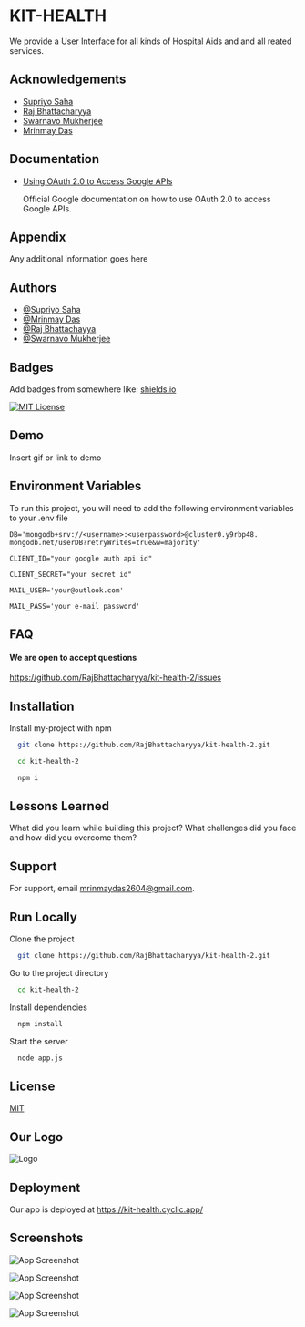 
# KIT-HEALTH

We provide a User Interface for all kinds of Hospital Aids and and all reated services.


## Acknowledgements

 - [Supriyo Saha](https://github.com/Rio-awsm)
  - [Raj Bhattacharyya](https://github.com/RajBhattacharyya)
 - [Swarnavo Mukherjee](https://github.com/Swarnavo44)
 - [Mrinmay Das](https://github.com/DON2604)


## Documentation

* [Using OAuth 2.0 to Access Google APIs](https://developers.google.com/identity/protocols/oauth2/)

  Official Google documentation on how to use OAuth 2.0 to access Google APIs.


## Appendix

Any additional information goes here


## Authors

- [@Supriyo Saha](https://github.com/Rio-awsm)
- [@Mrinmay Das](https://github.com/DON2604)
- [@Raj Bhattachayya](https://github.com/RajBhattacharyya)
- [@Swarnavo Mukherjee](https://github.com/Swarnavo44)


## Badges

Add badges from somewhere like: [shields.io](https://shields.io/)

[![MIT License](https://img.shields.io/badge/License-MIT-green.svg)](https://github.com/RajBhattacharyya/kit-health-2/blob/master/license)



## Demo

Insert gif or link to demo


## Environment Variables

To run this project, you will need to add the following environment variables to your .env file

`DB='mongodb+srv://<username>:<userpassword>@cluster0.y9rbp48.` `mongodb.net/userDB?retryWrites=true&w=majority'`

`CLIENT_ID="your google auth api id"`

`CLIENT_SECRET="your secret id"`

`MAIL_USER='your@outlook.com'`

`MAIL_PASS='your e-mail password'`


## FAQ

#### We are open to accept questions 
https://github.com/RajBhattacharyya/kit-health-2/issues



## Installation

Install my-project with npm

```bash
  git clone https://github.com/RajBhattacharyya/kit-health-2.git

  cd kit-health-2

  npm i 
```
    
## Lessons Learned

What did you learn while building this project? What challenges did you face and how did you overcome them?


## Support

For support, email mrinmaydas2604@gmail.com.


## Run Locally

Clone the project

```bash
  git clone https://github.com/RajBhattacharyya/kit-health-2.git
```

Go to the project directory

```bash
  cd kit-health-2
```

Install dependencies

```bash
  npm install
```

Start the server

```bash
  node app.js
```


## License

[MIT](https://choosealicense.com/licenses/mit/)


## Our Logo
![Logo](https://i.pinimg.com/originals/2b/32/b5/2b32b59dbfc427812eef579985234524.gif)


## Deployment

Our app is deployed at
https://kit-health.cyclic.app/


## Screenshots

![App Screenshot](https://scontent.fccu3-1.fna.fbcdn.net/v/t39.30808-6/333567817_1612592059206097_6517475075411378765_n.jpg?_nc_cat=107&ccb=1-7&_nc_sid=730e14&_nc_ohc=F7-SxlkMiMUAX8gbPp3&tn=lpjGFX1F6RR3uMaq&_nc_ht=scontent.fccu3-1.fna&oh=00_AfAj-_sDcfYmUyMkBCoAFeoHcDISvbnjK3gzbjyCMXOUWA&oe=63FFCCF2)

![App Screenshot](https://scontent.fccu3-1.fna.fbcdn.net/v/t39.30808-6/333047079_2375467285936361_273689128708090265_n.jpg?_nc_cat=111&ccb=1-7&_nc_sid=730e14&_nc_ohc=c1wW6H-8KQ0AX9fmn7T&_nc_ht=scontent.fccu3-1.fna&oh=00_AfBv-4NOGAnuUjuDlAfk_BWanRnst6BSdmcem8YbZj4gEw&oe=6400CE21)

![App Screenshot](https://scontent.fccu3-1.fna.fbcdn.net/v/t39.30808-6/332924391_244734711372724_5087004035073387298_n.jpg?_nc_cat=103&ccb=1-7&_nc_sid=730e14&_nc_ohc=drnACae2ZvkAX_kyV9G&_nc_ht=scontent.fccu3-1.fna&oh=00_AfBtMw_R3aoH-HGJWqxSZ6T6w4jzARj0s6XoNrh-8oAEfw&oe=63FF8B84)

![App Screenshot](https://scontent.fccu3-1.fna.fbcdn.net/v/t39.30808-6/333513908_919550009223741_7050287300326036375_n.jpg?_nc_cat=104&ccb=1-7&_nc_sid=730e14&_nc_ohc=yr3ZozXRaAIAX9VwdUK&tn=lpjGFX1F6RR3uMaq&_nc_ht=scontent.fccu3-1.fna&oh=00_AfC2wJeAMhRUsc69Gw5F_S5xGCj1BOsLC1HqXTaLHpxmuQ&oe=640102E8)



